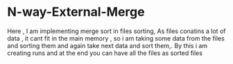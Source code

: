 # N-way-External-Merge
Here , I am implementing merge sort in files sorting, As files conatins a lot of data , it cant fit in the main memory , so i am taking some data from the files and sorting them and again take next data and sort them,. By this i am creating runs and at the end you can have all the files as sorted files
